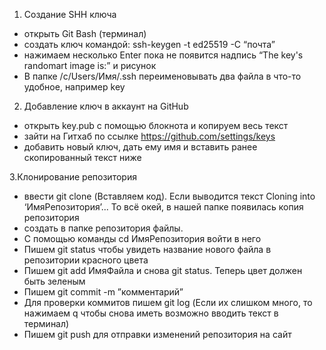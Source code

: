 1. Создание SHH ключа
- открыть Git Bash (терминал)
- создать ключ командой: ssh-keygen -t ed25519 -C “почта”
- нажимаем несколько Enter пока не появится надпись “The key's randomart image is:” и рисунок
- В папке /c/Users/Имя/.ssh переименовывать два файла в что-то удобное, например key

2. Добавление ключ в аккаунт на GitHub
- открыть key.pub с помощью блокнота и копируем весь текст
- зайти на Гитхаб по ссылке https://github.com/settings/keys
- добавить новый ключ, дать ему имя и вставить ранее скопированный текст ниже

3.Клонирование репозитория
- ввести git clone (Вставляем код). Если выводится текст Cloning into ‘ИмяРепозитория’... То всё окей, в нашей папке появилась копия репозитория
- создать в папке репозитория файлы.
- С помощью команды cd ИмяРепозитория войти в него
- Пишем git status чтобы увидеть название нового файла в репозитории красного цвета
- Пишем git add ИмяФайла и снова git status. Теперь цвет должен быть зеленым
- Пишем git commit -m ”комментарий”
- Для проверки коммитов пишем git log (Если их слишком много, то нажимаем q чтобы снова иметь возможно вводить текст в терминал)
- Пишем git push для отправки изменений репозитория на сайт
